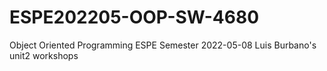 # ESPE202205-OOP-SW-4680
Object Oriented Programming ESPE Semester 2022-05-08
Luis Burbano's unit2 workshops
